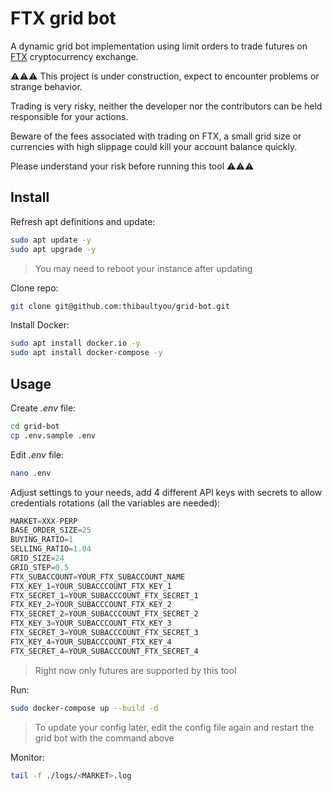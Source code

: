 # FTX grid bot

A dynamic grid bot implementation using limit orders to trade futures on [FTX](https://ftx.com/referrals#a=5513581) cryptocurrency exchange.

⚠️⚠️⚠️ This project is under construction, expect to encounter problems or strange behavior.

Trading is very risky, neither the developer nor the contributors can be held responsible for your actions.

Beware of the fees associated with trading on FTX, a small grid size or currencies with high slippage could kill your account balance quickly.

Please understand your risk before running this tool
⚠️⚠️⚠️

## Install

Refresh apt definitions and update:

```sh
sudo apt update -y
sudo apt upgrade -y
```

> You may need to reboot your instance after updating

Clone repo:

```sh
git clone git@github.com:thibaultyou/grid-bot.git
```

Install Docker:

```sh
sudo apt install docker.io -y
sudo apt install docker-compose -y
```

## Usage

Create _.env_ file:

```sh
cd grid-bot
cp .env.sample .env
```

Edit _.env_ file:

```sh
nano .env
```

Adjust settings to your needs, add 4 different API keys with secrets to allow credentials rotations (all the variables are needed):

```ts
MARKET=XXX-PERP
BASE_ORDER_SIZE=25
BUYING_RATIO=1
SELLING_RATIO=1.04
GRID_SIZE=24
GRID_STEP=0.5
FTX_SUBACCOUNT=YOUR_FTX_SUBACCOUNT_NAME
FTX_KEY_1=YOUR_SUBACCCOUNT_FTX_KEY_1
FTX_SECRET_1=YOUR_SUBACCCOUNT_FTX_SECRET_1
FTX_KEY_2=YOUR_SUBACCCOUNT_FTX_KEY_2
FTX_SECRET_2=YOUR_SUBACCCOUNT_FTX_SECRET_2
FTX_KEY_3=YOUR_SUBACCCOUNT_FTX_KEY_3
FTX_SECRET_3=YOUR_SUBACCCOUNT_FTX_SECRET_3
FTX_KEY_4=YOUR_SUBACCCOUNT_FTX_KEY_4
FTX_SECRET_4=YOUR_SUBACCCOUNT_FTX_SECRET_4
```

> Right now only futures are supported by this tool

Run:

```sh
sudo docker-compose up --build -d
```

> To update your config later, edit the config file again and restart the grid bot with the command above

Monitor:

```sh
tail -f ./logs/<MARKET>.log
```
